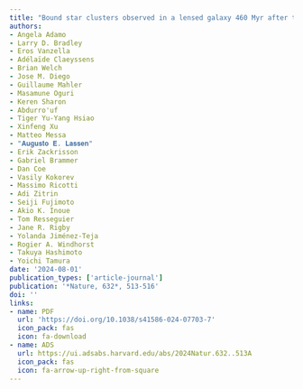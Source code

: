 ```yaml
---
title: "Bound star clusters observed in a lensed galaxy 460 Myr after the Big Bang"
authors:
- Angela Adamo
- Larry D. Bradley
- Eros Vanzella
- Adélaïde Claeyssens
- Brian Welch
- Jose M. Diego
- Guillaume Mahler
- Masamune Oguri
- Keren Sharon
- Abdurro'uf
- Tiger Yu-Yang Hsiao
- Xinfeng Xu
- Matteo Messa
- "𝐀𝐮𝐠𝐮𝐬𝐭𝐨 𝐄. 𝐋𝐚𝐬𝐬𝐞𝐧"
- Erik Zackrisson
- Gabriel Brammer
- Dan Coe
- Vasily Kokorev
- Massimo Ricotti
- Adi Zitrin
- Seiji Fujimoto
- Akio K. Inoue
- Tom Resseguier
- Jane R. Rigby
- Yolanda Jiménez-Teja
- Rogier A. Windhorst
- Takuya Hashimoto
- Yoichi Tamura
date: '2024-08-01'
publication_types: ['article-journal']
publication: '*Nature, 632*, 513-516'
doi: ''
links:
- name: PDF
  url: 'https://doi.org/10.1038/s41586-024-07703-7'
  icon_pack: fas
  icon: fa-download
- name: ADS
  url: https://ui.adsabs.harvard.edu/abs/2024Natur.632..513A
  icon_pack: fas
  icon: fa-arrow-up-right-from-square
---
```

